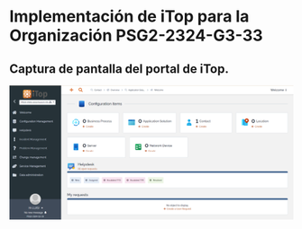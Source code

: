 # Implementación de iTop para la Organización PSG2-2324-G3-33



## Captura de pantalla del portal de iTop.

![Captura dle portal de iTop](Portal%20de%20iTop.png)
